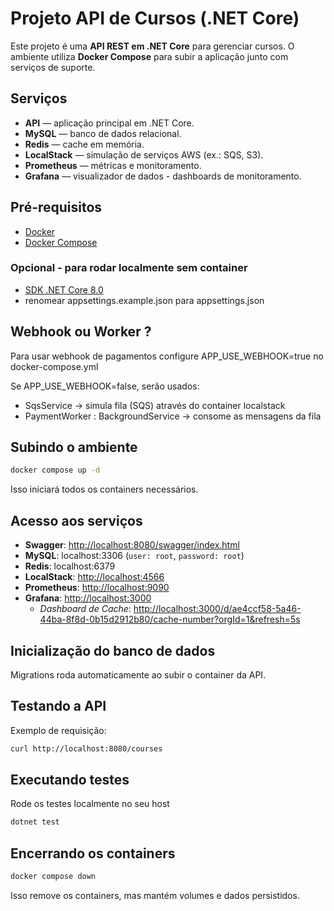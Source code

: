 # Projeto API de Cursos (.NET Core)

Este projeto é uma **API REST em .NET Core** para gerenciar cursos.
O ambiente utiliza **Docker Compose** para subir a aplicação junto com serviços de suporte.

## Serviços

* **API** — aplicação principal em .NET Core.
* **MySQL** — banco de dados relacional.
* **Redis** — cache em memória.
* **LocalStack** — simulação de serviços AWS (ex.: SQS, S3).
* **Prometheus** — métricas e monitoramento.
* **Grafana** — visualizador de dados - dashboards de monitoramento.

## Pré-requisitos

* [Docker](https://docs.docker.com/get-docker/)
* [Docker Compose](https://docs.docker.com/compose/install/)
### Opcional - para rodar localmente sem container
* [SDK .NET Core 8.0](https://dotnet.microsoft.com/download)
* renomear appsettings.example.json para appsettings.json

## Webhook ou Worker ?

Para usar webhook de pagamentos configure APP_USE_WEBHOOK=true no docker-compose.yml

Se APP_USE_WEBHOOK=false, serão usados:
 - SqsService -> simula fila (SQS) através do container localstack
 - PaymentWorker : BackgroundService -> consome as mensagens da fila

## Subindo o ambiente

```bash
docker compose up -d
```

Isso iniciará todos os containers necessários.

## Acesso aos serviços

* **Swagger**: [http://localhost:8080/swagger/index.html](http://localhost:8080/swagger/index.html)
* **MySQL**: localhost:3306 (`user: root`, `password: root`)
* **Redis**: localhost:6379
* **LocalStack**: [http://localhost:4566](http://localhost:4566)
* **Prometheus**: [http://localhost:9090](http://localhost:9090)
* **Grafana**: [http://localhost:3000](http://localhost:3000)
  - *Dashboard de Cache*: [http://localhost:3000/d/ae4ccf58-5a46-44ba-8f8d-0b15d2912b80/cache-number?orgId=1&refresh=5s](http://localhost:3000/d/ae4ccf58-5a46-44ba-8f8d-0b15d2912b80/cache-number?orgId=1&refresh=5s)
## Inicialização do banco de dados

Migrations roda automaticamente ao subir o container da API.

## Testando a API

Exemplo de requisição:

```bash
curl http://localhost:8080/courses
```

## Executando testes

Rode os testes localmente no seu host

```bash
dotnet test
```

## Encerrando os containers

```bash
docker compose down
```

Isso remove os containers, mas mantém volumes e dados persistidos.
